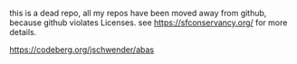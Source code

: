 
this is a dead repo, all my repos have been moved away from github, because github violates Licenses.
see https://sfconservancy.org/ for more details.


https://codeberg.org/jschwender/abas
